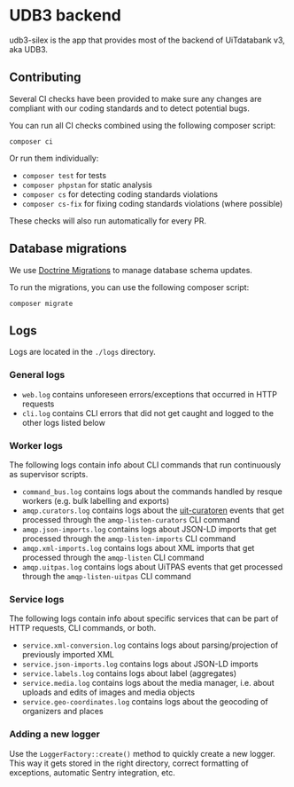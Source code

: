 # UDB3 backend

udb3-silex is the app that provides most of the backend of UiTdatabank v3, aka UDB3.

## Contributing

Several CI checks have been provided to make sure any changes are compliant with our coding standards and to detect potential bugs.

You can run all CI checks combined using the following composer script:
```
composer ci
```

Or run them individually:

- `composer test` for tests
- `composer phpstan` for static analysis
- `composer cs` for detecting coding standards violations
- `composer cs-fix` for fixing coding standards violations (where possible)

These checks will also run automatically for every PR.

## Database migrations

We use [Doctrine Migrations](http://doctrine-migrations.readthedocs.org/en/latest/index.html) to manage database schema updates.

To run the migrations, you can use the following composer script:
```
composer migrate
```

## Logs

Logs are located in the `./logs` directory.

### General logs

- `web.log` contains unforeseen errors/exceptions that occurred in HTTP requests
- `cli.log` contains CLI errors that did not get caught and logged to the other logs listed below
  
### Worker logs

The following logs contain info about CLI commands that run continuously as supervisor scripts.

- `command_bus.log` contains logs about the commands handled by resque workers (e.g. bulk labelling and exports)
- `amqp.curators.log` contains logs about the [uit-curatoren](https://github.com/cultuurnet/uit-curatoren/) events that get processed through the `amqp-listen-curators` CLI command
- `amqp.json-imports.log` contains logs about JSON-LD imports that get processed through the `amqp-listen-imports` CLI command
- `amqp.xml-imports.log` contains logs about XML imports that get processed through the `amqp-listen` CLI command
- `amqp.uitpas.log` contains logs about UiTPAS events that get processed through the `amqp-listen-uitpas` CLI command
  
### Service logs

The following logs contain info about specific services that can be part of HTTP requests, CLI commands, or both.

- `service.xml-conversion.log` contains logs about parsing/projection of previously imported XML
- `service.json-imports.log` contains logs about JSON-LD imports
- `service.labels.log` contains logs about label (aggregates)
- `service.media.log` contains logs about the media manager, i.e. about uploads and edits of images and media objects
- `service.geo-coordinates.log` contains logs about the geocoding of organizers and places

### Adding a new logger

Use the `LoggerFactory::create()` method to quickly create a new logger. This way it gets stored in the right directory, correct formatting of exceptions, automatic Sentry integration, etc.
